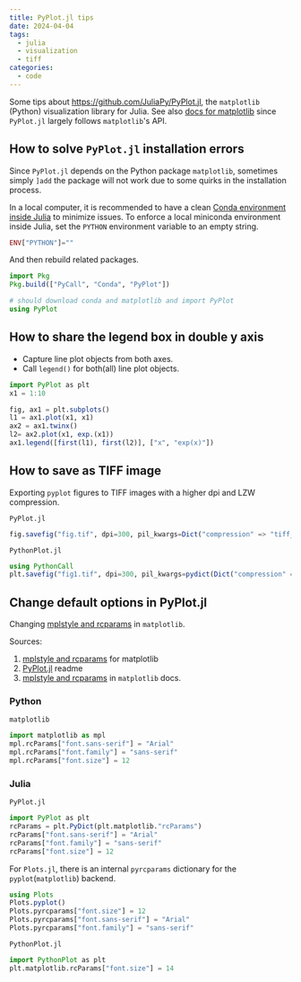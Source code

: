 ```yaml
---
title: PyPlot.jl tips
date: 2024-04-04
tags:
  - julia
  - visualization
  - tiff
categories:
  - code
---
```


Some tips about https://github.com/JuliaPy/PyPlot.jl, the `matplotlib` (Python) visualization library for Julia. See also [docs for matplotlib](https://matplotlib.org/) since `PyPlot.jl` largely follows `matplotlib`'s API.

## How to solve `PyPlot.jl` installation errors

Since `PyPlot.jl` depends on the Python package `matplotlib`, sometimes simply `]add` the package will not work due to some quirks in the installation process.

In a local computer, it is recommended to have a clean [Conda environment inside Julia](https://github.com/JuliaPy/Conda.jl) to minimize issues. To enforce a local miniconda environment inside Julia, set the `PYTHON` environment variable to an empty string.

```julia title="~/.julia/config/startup.jl"
ENV["PYTHON"]=""
```

And then rebuild related packages.

```julia
import Pkg
Pkg.build(["PyCall", "Conda", "PyPlot"])

# should download conda and matplotlib and import PyPlot
using PyPlot
```

## How to share the legend box in double y axis

- Capture line plot objects from both axes.
- Call `legend()` for both(all) line plot objects.

```julia
import PyPlot as plt
x1 = 1:10

fig, ax1 = plt.subplots()
l1 = ax1.plot(x1, x1)
ax2 = ax1.twinx()
l2= ax2.plot(x1, exp.(x1))
ax1.legend([first(l1), first(l2)], ["x", "exp(x)"])
```

## How to save as TIFF image

Exporting `pyplot` figures to TIFF images with a higher dpi and LZW compression.

`PyPlot.jl`

```julia
fig.savefig("fig.tif", dpi=300, pil_kwargs=Dict("compression" => "tiff_lzw"))
```

`PythonPlot.jl`

```julia
using PythonCall
plt.savefig("fig1.tif", dpi=300, pil_kwargs=pydict(Dict("compression" => "tiff_lzw")))
```

## Change default options in PyPlot.jl

Changing [mplstyle and rcparams](https://matplotlib.org/stable/tutorials/introductory/customizing.html) in `matplotlib`.

Sources:
1. [mplstyle and rcparams](https://matplotlib.org/stable/tutorials/introductory/customizing.html) for matplotlib
2. [PyPlot.jl](https://github.com/JuliaPy/PyPlot.jl) readme
3. [mplstyle and rcparams](https://matplotlib.org/stable/tutorials/introductory/customizing.html) in `matplotlib` docs.

### Python

`matplotlib`

```python
import matplotlib as mpl
mpl.rcParams["font.sans-serif"] = "Arial"
mpl.rcParams["font.family"] = "sans-serif"
mpl.rcParams["font.size"] = 12
```
### Julia

`PyPlot.jl`

```julia
import PyPlot as plt
rcParams = plt.PyDict(plt.matplotlib."rcParams")
rcParams["font.sans-serif"] = "Arial"
rcParams["font.family"] = "sans-serif"
rcParams["font.size"] = 12
```

For `Plots.jl`, there is an internal `pyrcparams` dictionary for the `pyplot`(`matplotlib`) backend.

```julia
using Plots
Plots.pyplot()
Plots.pyrcparams["font.size"] = 12
Plots.pyrcparams["font.sans-serif"] = "Arial"
Plots.pyrcparams["font.family"] = "sans-serif"
```

`PythonPlot.jl`

```julia
import PythonPlot as plt
plt.matplotlib.rcParams["font.size"] = 14
```
